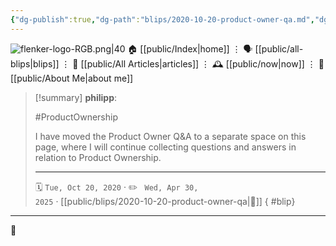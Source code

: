 ```yaml
---
{"dg-publish":true,"dg-path":"blips/2020-10-20-product-owner-qa.md","dg-permalink":"2020/10/20/product-owner-qa/","permalink":"/2020/10/20/product-owner-qa/","title":"philipp @ 2020-10-20","created":"2020-10-20T00:00:00","updated":"2025-04-30T22:27:35"}
---
```



<div class="transclusion internal-embed is-loaded"><div class="markdown-embed">




![flenker-logo-RGB.png|40](/img/user/attachments/flenker-logo-RGB.png)
🏠 [[public/Index\|home]]  ⋮ 🗣️ [[public/all-blips\|blips]] ⋮  📝 [[public/All Articles\|articles]]  ⋮ 🕰️ [[public/now\|now]] ⋮ 🪪 [[public/About Me\|about me]]


</div></div>


> [!summary] **philipp**:
>
> #ProductOwnership
>
> I have moved the Product Owner Q&A to a separate space on this
> page, where I will continue collecting questions and answers in
> relation to Product Ownership.
> - - -
>
> 🗓️ <code>Tue, Oct 20, 2020</code>  · ✏️ <code> Wed, Apr 30, 2025</code>  · [[public/blips/2020-10-20-product-owner-qa\|🔗]]
{ #blip}


- - -

 👾

